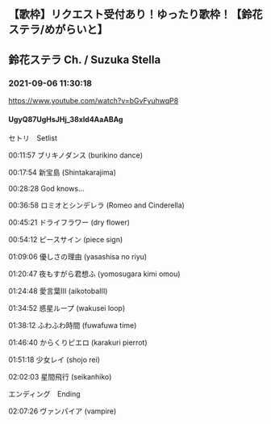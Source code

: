 ## 【歌枠】リクエスト受付あり！ゆったり歌枠！【鈴花ステラ/めがらいと】
## 鈴花ステラ Ch. / Suzuka Stella
### 2021-09-06 11:30:18
https://www.youtube.com/watch?v=bGvFyuhwqP8
#### UgyQ87UgHsJHj_38xld4AaABAg
セトリ　Setlist



00:11:57 ブリキノダンス (burikino dance)

00:17:54 新宝島 (Shintakarajima)

00:28:28 God knows...

00:36:58 ロミオとシンデレラ (Romeo and Cinderella)

00:45:21 ドライフラワー (dry flower)

00:54:12 ピースサイン (piece sign)

01:09:06 優しさの理由 (yasashisa no riyu)

01:20:47 夜もすがら君想ふ (yomosugara kimi omou)

01:24:48 愛言葉Ⅲ (aikotobaⅢ)

01:34:52 惑星ループ (wakusei loop)

01:38:12 ふわふわ時間 (fuwafuwa time)

01:46:40 からくりピエロ (karakuri pierrot)

01:51:18 少女レイ (shojo rei)

02:02:03 星間飛行 (seikanhiko)



エンディング　Ending 

02:07:26 ヴァンパイア (vampire)

